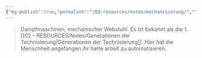 ```yaml
---
{"dg-publish":true,"permalink":"/02-resources/notes/mechanisierung/","tags":["geschichte","menschheit"],"noteIcon":"","updated":"2024-06-08T00:12:10.518+02:00"}
---
```


> Dampfmaschinen, mechanischer Webstuhl. Es ist bekannt als die 1. [[02 - RESOURCES/Notes/Generationen der Technisierung\|Generationen der Technisierung]]. Hier hat die Menschheit angefangen ihr harte arbeit zu automatisieren.
> 

